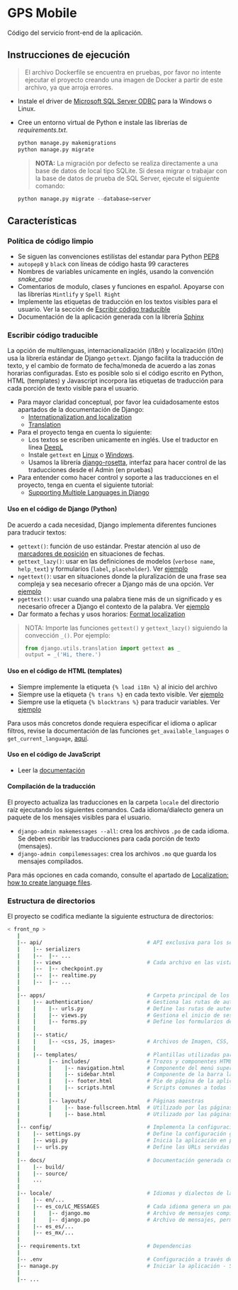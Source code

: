 # GPS Mobile

Código del servicio front-end de la aplicación.

## Instrucciones de ejecución

> El archivo Dockerfile se encuentra en pruebas, por favor no intente ejecutar el proyecto creando una imagen de Docker a partir de este archivo, ya que arroja errores.

- Instale el driver de [Microsoft SQL Server ODBC](https://docs.microsoft.com/en-us/sql/connect/odbc/microsoft-odbc-driver-for-sql-server) para la Windows o Linux.
- Cree un entorno virtual de Python e instale las librerías de _requirements.txt_.

  ```python
  python manage.py makemigrations
  python manage.py migrate
  ```

  > **NOTA:** La migración por defecto se realiza directamente a una base de datos de local tipo SQLite. Si desea migrar o trabajar con la base de datos de prueba de SQL Server, ejecute el siguiente comando:

  ```python
  python manage.py migrate --database=server
  ```

## Características

### **Política de código limpio**

- Se siguen las convenciones estilístas del estandar para Python [PEP8](https://peps.python.org/pep-0008/)
- `autopep8` y `black` con líneas de código hasta 99 caracteres
- Nombres de variables unicamente en inglés, usando la convención _snake_case_
- Comentarios de modulo, clases y funciones en español. Apoyarse con las librerías `Mintlify` y `Spell Right`
- Implemente las etiquetas de traducción en los textos visibles para el usuario. Ver la sección de [Escribir código traducible](#escribir-código-traducible)
- Documentación de la aplicación generada con la librería [Sphinx](https://www.sphinx-doc.org/en/master/)

### **Escribir código traducible**

La opción de multilenguas, internacionalización (i18n) y localización (i10n) usa la librería estándar de Django `gettext`. Django facilita la traducción de texto, y el cambio de formato de fecha/moneda de acuerdo a las zonas horarias configuradas. Esto es posible solo si el código escrito en Python, HTML (templates) y Javascript incorpora las etiquetas de traducción para cada porción de texto visible para el usuario.

- Para mayor claridad conceptual, por favor lea cuidadosamente estos apartados de la documentación de Django:
  - [Internationalization and localization](https://docs.djangoproject.com/en/4.1/topics/i18n/)
  - [Translation](https://docs.djangoproject.com/en/4.1/topics/i18n/translation/)
- Para el proyecto tenga en cuenta lo siguiente:
  - Los textos se escriben unicamente en inglés. Use el traductor en línea [DeepL](https://www.deepl.com/es/translator)
  - Instale `gettext` en [Linux](./utils/gettext.sh) o [Windows](https://docs.djangoproject.com/en/3.2/topics/i18n/translation/#gettext-on-windows).
  - Usamos la librería [django-rosetta](https://django-rosetta.readthedocs.io/), interfaz para hacer control de las traducciones desde el Admin (en pruebas)
- Para entender como hacer control y soporte a las traducciones en el proyecto, tenga en cuenta el siguiente tutorial:
  - [Supporting Multiple Languages in Django](https://testdriven.io/blog/multiple-languages-in-django/)

#### **Uso en el código de Django (Python)**

De acuerdo a cada necesidad, Django implementa diferentes funciones para traducir textos:

- `gettext()`: función de uso estándar. Prestar atención al uso de [marcadores de posición](https://docs.djangoproject.com/en/4.1/topics/i18n/translation/#standard-translation) en situaciones de fechas.
- `gettext_lazy()`: usar en las definiciones de modelos (`verbose name`, `help_text`) y formularios (`label`, `placeholder`). Ver [ejemplo](https://docs.djangoproject.com/en/4.1/topics/i18n/translation/#lazy-translation)
- `ngettext()`: usar en situaciones donde la pluralización de una frase sea compleja y sea necesario ofrecer a Django más de una opción. Ver [ejemplo](https://docs.djangoproject.com/en/4.1/topics/i18n/translation/#pluralization)
- `pgettext()`: usar cuando una palabra tiene más de un significado y es necesario ofrecer a Django el contexto de la palabra. Ver [ejemplo](https://docs.djangoproject.com/en/4.1/topics/i18n/translation/#contextual-markers)
- Dar formato a fechas y usos horarios: [Format localization](https://docs.djangoproject.com/en/4.1/topics/i18n/formatting/)

> NOTA: Importe las funciones `gettext()` y `gettext_lazy()` siguiendo la convección `_()`. Por ejemplo:
>
> ```python
> from django.utils.translation import gettext as _
> output = _('Hi, there.')
> ```

#### **Uso en el código de HTML (templates)**

- Siempre implemente la etiqueta `{% load i18n %}` al inicio del archivo
- Siempre use la etiqueta `{% trans %}` en cada texto visible. Ver [ejemplo](https://docs.djangoproject.com/en/4.1/topics/i18n/translation/#translate-template-tag)
- Siempre use la etiqueta `{% blocktrans %}` para traducir variables. Ver [ejemplo](https://docs.djangoproject.com/en/4.1/topics/i18n/translation/#blocktranslate-template-tag)

Para usos más concretos donde requiera especificar el idioma o aplicar filtros, revise la documentación de las funciones `get_available_languages` o `get_current_language`, [aquí](https://docs.djangoproject.com/en/4.1/topics/i18n/translation/#switching-language-in-templates).

#### **Uso en el código de JavaScript**

- Leer la [documentación](https://docs.djangoproject.com/en/4.1/topics/i18n/translation/#internationalization-in-javascript-code)

#### **Compilación de la traducción**

El proyecto actualiza las traducciones en la carpeta `locale` del directorio raíz ejecutando los siguientes comandos. Cada idioma/dialecto genera un paquete de los mensajes visibles para el usuario.

- `django-admin makemessages --all`: crea los archivos `.po` de cada idioma. Se deben escribir las traducciones para cada porción de texto (mensajes).
- `django-admin compilemessages`: crea los archivos `.mo` que guarda los mensajes compilados.

Para más opciones en cada comando, consulte el apartado de [Localization: how to create language files](https://docs.djangoproject.com/en/4.1/topics/i18n/translation/#localization-how-to-create-language-files).

### **Estructura de directorios**

El proyecto se codifica mediante la siguiente estructura de directorios:

```bash
< front_np >
   |
   |-- api/                                 # API exclusiva para los servicios de `checkpoint` y `realtime`
   |    |-- serializers
   |    |--  |-- ...
   |    |-- views                           # Cada archivo en las vistas hace referencia a un servicio
   |    |--  |-- checkpoint.py
   |    |--  |-- realtime.py
   |    |--  |-- ...
   |
   |-- apps/                                # Carpeta principal de los módulos/microservicios de la aplicación
   |    |-- authentication/                 # Gestiona las rutas de autenticación (inicio de sesión y registro)
   |    |    |-- urls.py                    # Define las rutas de autenticación
   |    |    |-- views.py                   # Gestiona el inicio de sesión y el registro
   |    |    |-- forms.py                   # Define los formularios de la librería `auth` (inicio de sesión y registro)
   |    |
   |    |-- static/
   |    |    |-- <css, JS, images>          # Archivos de Imagen, CSS, Javascripts
   |    |
   |    |-- templates/                      # Plantillas utilizadas para representar las páginas
   |         |-- includes/                  # Trozos y componentes HTML
   |         |    |-- navigation.html       # Componente del menú superior
   |         |    |-- sidebar.html          # Componente de la barra lateral
   |         |    |-- footer.html           # Pie de página de la aplicación
   |         |    |-- scripts.html          # Scripts comunes a todas las páginas
   |         |
   |         |-- layouts/                   # Páginas maestras
   |         |    |-- base-fullscreen.html  # Utilizado por las páginas de autenticación
   |         |    |-- base.html             # Utilizado por las páginas comunes
   |
   |-- config/                              # Implementa la configuración de la aplicación
   |    |-- settings.py                     # Define la configuración global
   |    |-- wsgi.py                         # Inicia la aplicación en producción
   |    |-- urls.py                         # Define las URLs servidas por todas las aplicaciones/nodos
   |
   |-- docs/                                # Documentación generada con Sphinx
   |    |-- build/
   |    |-- source/
   |    ...
   |
   |-- locale/                              # Idiomas y dialectos de la aplicación
   |    |-- en/...
   |    |-- es_co/LC_MESSAGES               # Cada idioma genera un paquete de los mensajes visibles para el usuario
   |    |    |-- django.mo                  # Archivo de mensajes compilados
   |    |    |-- django.po                  # Archivo de mensajes, permite el control de la traducción
   |    |-- es_es/...
   |    |-- es_mx/...
   |
   |-- requirements.txt                     # Dependencias
   |
   |-- .env                                 # Configuración a través de variables de entorno
   |-- manage.py                            # Iniciar la aplicación - Script de inicio por defecto de Django
   |
   |-- ...
```
